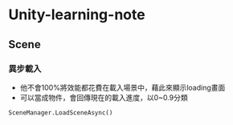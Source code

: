 # Unity-learning-note

## Scene
### 異步載入
* 他不會100%將效能都花費在載入場景中，藉此來顯示loading畫面
* 可以當成物件，會回傳現在的載入進度，以0~0.9分類

```
SceneManager.LoadSceneAsync()
```

